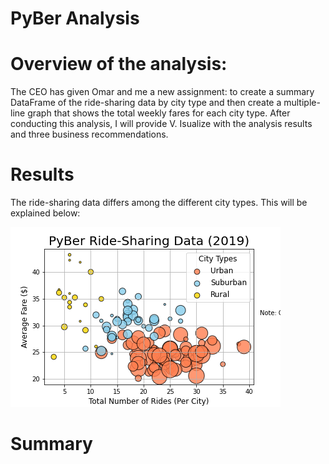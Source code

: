 # PyBer Analysis
# Overview of the analysis:
The CEO has given Omar and me a new assignment: to create a summary DataFrame of the ride-sharing data by city type and then create a multiple-line graph that shows the total weekly fares for each city type. After conducting this analysis, I will provide V. Isualize with the analysis results and three business recommendations. 
# Results
The ride-sharing data differs among the different city types. This will be explained below:

![Fig1.png](https://github.com/WTAN241/PyBer_Analysis/blob/main/analysis/Fig1.png)
# Summary
